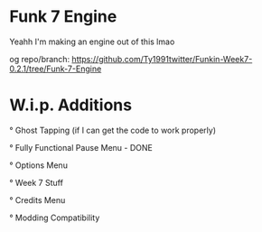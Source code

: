 

# Funk 7 Engine

Yeahh I'm making an engine out of this lmao

og repo/branch: https://github.com/Ty1991twitter/Funkin-Week7-0.2.1/tree/Funk-7-Engine

# W.i.p. Additions

 ° Ghost Tapping (if I can get the code to work properly)
 
 
 ° Fully Functional Pause Menu  - DONE
 
 
 ° Options Menu
 
 
 ° Week 7 Stuff
 
 
 ° Credits Menu
 
 
 ° Modding Compatibility
